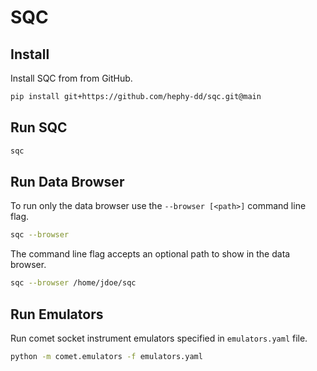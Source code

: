 # SQC

## Install

Install SQC from from GitHub.

```bash
pip install git+https://github.com/hephy-dd/sqc.git@main
```

## Run SQC

```bash
sqc
```

## Run Data Browser

To run only the data browser use the `--browser [<path>]` command line flag.

```bash
sqc --browser
```

The command line flag accepts an optional path to show in the data browser.

```bash
sqc --browser /home/jdoe/sqc
```

## Run Emulators

Run comet socket instrument emulators specified in `emulators.yaml` file.

```bash
python -m comet.emulators -f emulators.yaml
```

